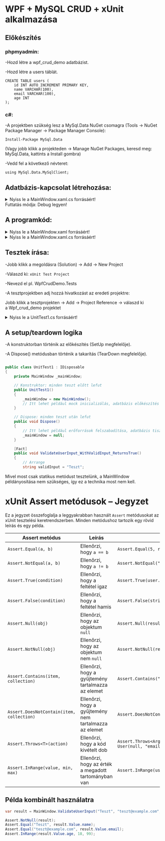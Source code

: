 # WPF + MySQL CRUD + xUnit alkalmazása

## Előkészítés
### phpmyadmin:
-Hozd létre a wpf_crud_demo adatbázist.

-Hozd létre a users táblát.
```mysql
CREATE TABLE users (
    id INT AUTO_INCREMENT PRIMARY KEY,
    name VARCHAR(100),
    email VARCHAR(100),
    age INT
);
```
### c#:
-A projektben szükség lesz a MySql.Data NuGet csomagra (Tools → NuGet Package Manager → Package Manager Console): 

```
Install-Package MySql.Data
```

(Vagy jobb klikk a projekteden → Manage NuGet Packages, keresd meg: MySql.Data, kattints a Install gombra)

-Vedd fel a következő névteret: 
```
using MySql.Data.MySqlClient;
```
## Adatbázis-kapcsolat létrehozása:

<details>
<summary>Nyiss le a MainWindow.xaml.cs forrásáért!</summary>

### `MainWindow.xaml.cs` példa:

```c#
using MySql.Data.MySqlClient;
using System.Text;
using System.Windows;
using System.Windows.Controls;
using System.Windows.Data;
using System.Windows.Documents;
using System.Windows.Input;
using System.Windows.Media;
using System.Windows.Media.Imaging;
using System.Windows.Navigation;
using System.Windows.Shapes;
namespace Wpf_crud_demo
{
    /// <summary>
    /// Interaction logic for MainWindow.xaml
    /// </summary>
    public partial class MainWindow : Window
    {
        // Kapcsolati string és kapcsolat objektum osztályszinten
        private string connectionString = "server=localhost;user=root;password=;database=wpf_crud_demo;";
        private MySqlConnection conn;
        public MainWindow()
        {
            InitializeComponent();
            conn = new MySqlConnection(connectionString);
            try
            {
                conn.Open();
                System.Diagnostics.Debug.WriteLine("Sikeres kapcsolat"); 
                MessageBox.Show("Sikeres kapcsolat");
                conn.Close();
            }
            catch (Exception ex)
            {
                System.Diagnostics.Debug.WriteLine("Hiba: " + ex.Message);
                MessageBox.Show("Hiba: "+ex.Message);
            }       
        }
    }
}
```
</details>
Futtatás módja: Debug legyen!

## A programkód:

<details>
<summary>Nyiss le a MainWindow.xaml forrásáért!</summary>

### `MainWindow.xaml` példa:

```c#

<Window x:Class="Wpf_crud_demo.MainWindow"
        xmlns="http://schemas.microsoft.com/winfx/2006/xaml/presentation"
        xmlns:x="http://schemas.microsoft.com/winfx/2006/xaml"
        xmlns:d="http://schemas.microsoft.com/expression/blend/2008"
        xmlns:mc="http://schemas.openxmlformats.org/markup-compatibility/2006"
        xmlns:local="clr-namespace:Wpf_crud_demo"
        mc:Ignorable="d"
        Title="Wpf CRUD Demo" Height="450" Width="800">
    <Grid Margin="10">
        <Grid.RowDefinitions>
            <RowDefinition Height="Auto"/>
            <RowDefinition Height="Auto"/>
            <RowDefinition Height="*"/>
        </Grid.RowDefinitions>
        <StackPanel Orientation="Horizontal" Grid.Row="0" Margin="0,0,0,10">
            <!-- Input fields -->
            <Label Content="Név:" Margin="5" ToolTip="Név"/>
            <TextBox x:Name="NameTextBox" Width="120" Margin="5" ToolTip="Név"/>
            <Label Content="Email:" Margin="5" ToolTip="Email"/>
            <TextBox x:Name="EmailTextBox" Width="150" Margin="5" ToolTip="Email"/>
            <Label Content="Életkor:" Margin="5" ToolTip="Életkor"/>
            <TextBox x:Name="AgeTextBox" Width="60" Margin="5" ToolTip="Életkor"/>
        </StackPanel>
        <StackPanel Orientation="Horizontal" Grid.Row="1" Margin="0,0,0,10">
            <Button Content="Hozzáadás" Width="100" Margin="5" Click="AddButton_Click"/>
            <Button Content="Módosítás" Width="100" Margin="5" Click="UpdateButton_Click"/>
            <Button Content="Törlés" Width="100" Margin="5" Click="DeleteButton_Click"/>
            <Button Content="Frissítés" Width="100" Margin="5" Click="LoadData"/>
        </StackPanel>
        <DataGrid x:Name="UsersDataGrid" Grid.Row="2" AutoGenerateColumns="True" SelectionMode="Single" CanUserAddRows = "False" SelectionChanged="UsersDataGrid_SelectionChanged"/>
    </Grid>
</Window>
```
</details>
<details>
<summary>Nyiss le a MainWindow.xaml.cs forrásáért!</summary>

### `MainWindow.xaml.cs` példa:

```c#

using MySql.Data.MySqlClient;
using System.Data;
using System.Text;
using System.Windows;
using System.Windows.Controls;
using System.Windows.Data;
using System.Windows.Documents;
using System.Windows.Input;
using System.Windows.Media;
using System.Windows.Media.Imaging;
using System.Windows.Navigation;
using System.Windows.Shapes;
namespace Wpf_crud_demo
{
    /// <summary>
    /// Interaction logic for MainWindow.xaml
    /// </summary>
    public partial class MainWindow : Window
    {
        // Kapcsolati string és kapcsolat objektum osztályszinten
        private string connectionString = "server=localhost;user=root;password=;database=wpf_crud_demo;";
        private MySqlConnection conn;
        public MainWindow()
        {
            InitializeComponent();
            conn = new MySqlConnection(connectionString);
            LoadData();
            //tesztelés
            /*
            try
            {
                conn.Open();
                System.Diagnostics.Debug.WriteLine("Sikeres kapcsolat");
                MessageBox.Show("Sikeres kapcsolat");
                conn.Close();
            }
            catch (Exception ex)
            {
                System.Diagnostics.Debug.WriteLine("Hiba: " + ex.Message);
                MessageBox.Show("Hiba: "+ex.Message);
            } */      
        }
        private void LoadData(object sender = null, RoutedEventArgs e = null)
        {
            try
            {
                // 1. lépés: Megnyitjuk a kapcsolatot a MySQL adatbázissal. Ez szükséges minden adatbázis művelet előtt.
                conn.Open();
                // 2. lépés: SQL lekérdezés, amely az összes rekordot lekéri a 'users' táblából.
                string query = "SELECT * FROM users";
                // 3. lépés: Létrehozunk egy parancsobjektumot, amely végrehajtja a fenti SQL lekérdezést a megnyitott kapcsolaton keresztül.
                // PHP-ben: mysqli_query($conn, "SELECT * FROM users");
                MySqlCommand cmd = new MySqlCommand(query, conn);
                // 4. lépés: Eredménykezelő: az adapter egy köztes réteg, ami lefuttatja a parancsot (cmd).
                // PHP - ben: $result = mysqli_query($conn, "SELECT * FROM users");
                MySqlDataAdapter adapter = new MySqlDataAdapter(cmd);
                // 5. lépés: Létrehozunk egy üres DataTable objektumot, amelybe az adatokat fogjuk betölteni.
                DataTable dt = new DataTable();
                // 6. lépés: Az adapter-ből az eredményt betölti a DataTable-be.
                /* PHP-ben
                    $dt = [];
                    while ($row = mysqli_fetch_assoc($result)) {
                        $dt[] = $row;
                    }
                 */
                adapter.Fill(dt);
                // 7. lépés: A DataGrid vezérlő adatforrását beállítjuk a DataTable nézetére, így megjelennek az adatok a felületen.
                UsersDataGrid.ItemsSource = dt.DefaultView;
                // 8. lépés: Bezárjuk az adatbázis kapcsolatot, hogy ne foglaljon feleslegesen erőforrást.
                conn.Close();
            }
            catch (Exception ex)
            {
                MessageBox.Show("Hiba: " + ex.Message);
            }
        }
        /*
        private void AddButton_Click(object sender, RoutedEventArgs e)
        {
            try
            {
                conn.Open();
                string query = "INSERT INTO users (name, email, age) VALUES (@name, @email, @age)";
                MySqlCommand cmd = new MySqlCommand(query, conn);
                // Hozzáadjuk az SQL parancshoz a @name,... paramétert, és beállítjuk az értékét a NameTextBox szövegére.
                // Ez megakadályozza az SQL injection-t, és biztonságosabb adatküldést tesz lehetővé.
                // PHP-ben: mysqli_prepare + bind_param
                cmd.Parameters.AddWithValue("@name", NameTextBox.Text);
                cmd.Parameters.AddWithValue("@email", EmailTextBox.Text);
                // Ellenőrzött kor
                if (int.TryParse(AgeTextBox.Text, out int age))
                {
                    cmd.Parameters.AddWithValue("@age", age);
                }
                else
                {
                    MessageBox.Show("Kérlek, érvényes életkort adj meg (csak számokat)!", "Hibás adat", MessageBoxButton.OK, MessageBoxImage.Warning);
                    conn.Close(); // Ne felejtsük el bezárni a kapcsolatot!
                    return;       // Korai visszatérés, kilépünk a metódusból, nem fut le az ExecuteNonQuery
                }
                // Végrehajtjuk az SQL parancsot, amely nem ad vissza eredményt (pl. INSERT, UPDATE, DELETE).
                // Ez a metódus visszatér egy egész számmal, ami megmutatja, hány sorra volt hatással.
                // PHP-ben: mysqli_query($conn, $query);
                cmd.ExecuteNonQuery();
                conn.Close();
                LoadData();
            }
            catch (Exception ex)
            {
                MessageBox.Show("Hiba: " + ex.Message);
            }
        }
        private void UpdateButton_Click(object sender, RoutedEventArgs e)
        {
            if (UsersDataGrid.SelectedItem == null) return;
            DataRowView row = (DataRowView)UsersDataGrid.SelectedItem;
            int id = Convert.ToInt32(row["id"]);
            try
            {
                conn.Open();
                string query = "UPDATE users SET name=@name, email=@email, age=@age WHERE id=@id";
                MySqlCommand cmd = new MySqlCommand(query, conn);
                cmd.Parameters.AddWithValue("@id", id);
                cmd.Parameters.AddWithValue("@name", NameTextBox.Text);
                cmd.Parameters.AddWithValue("@email", EmailTextBox.Text);
                cmd.Parameters.AddWithValue("@age", int.Parse(AgeTextBox.Text));
                cmd.ExecuteNonQuery();
                conn.Close();
                LoadData();
            }
            catch (Exception ex)
            {
                MessageBox.Show("Hiba: " + ex.Message);
            }
        }*/
        /* Javított Add és Update*/
        // Visszatérési érték: (string name, string email, int age) tuple vagy null
        public static (string name, string email, int age)? ValidateUserInput(string name, string email, string ageText)
        {
            if (string.IsNullOrEmpty(name) || string.IsNullOrEmpty(email))
            {
                MessageBox.Show("A név és az email nem lehet üres!", "Hibás adat", MessageBoxButton.OK, MessageBoxImage.Warning);
                return null;
            }
            if (!int.TryParse(ageText, out int age))
            {
                MessageBox.Show("Kérlek, érvényes életkort adj meg (csak számokat)!", "Hibás adat", MessageBoxButton.OK, MessageBoxImage.Warning);
                return null;
            }
            return (name, email, age);
        }
        private void AddButton_Click(object sender, RoutedEventArgs e)
        {
            var userData = ValidateUserInput(NameTextBox.Text.Trim(), EmailTextBox.Text.Trim(), AgeTextBox.Text.Trim());
            if (userData == null) return;
            try
            {
                conn.Open();
                string query = "INSERT INTO users (name, email, age) VALUES (@name, @email, @age)";
                MySqlCommand cmd = new MySqlCommand(query, conn);
                cmd.Parameters.AddWithValue("@name", userData.Value.name);
                cmd.Parameters.AddWithValue("@email", userData.Value.email);
                cmd.Parameters.AddWithValue("@age", userData.Value.age);
                cmd.ExecuteNonQuery();
                conn.Close();
                LoadData();
            }
            catch (Exception ex)
            {
                MessageBox.Show("Hiba: " + ex.Message);
            }
        }
        private void UpdateButton_Click(object sender, RoutedEventArgs e)
        {
            if (UsersDataGrid.SelectedItem == null) return;
            DataRowView row = (DataRowView)UsersDataGrid.SelectedItem;
            int id = Convert.ToInt32(row["id"]);
            var userData = ValidateUserInput(NameTextBox.Text.Trim(), EmailTextBox.Text.Trim(), AgeTextBox.Text.Trim());
            if (userData == null) return;
            try
            {
                conn.Open();
                string query = "UPDATE users SET name=@name, email=@email, age=@age WHERE id=@id";
                MySqlCommand cmd = new MySqlCommand(query, conn);
                cmd.Parameters.AddWithValue("@id", id);
                cmd.Parameters.AddWithValue("@name", userData.Value.name);
                cmd.Parameters.AddWithValue("@email", userData.Value.email);
                cmd.Parameters.AddWithValue("@age", userData.Value.age);
                cmd.ExecuteNonQuery();
                conn.Close();
                LoadData();
            }
            catch (Exception ex)
            {
                MessageBox.Show("Hiba: " + ex.Message);
            }
        }
        private void DeleteButton_Click(object sender, RoutedEventArgs e)
        {
            if (UsersDataGrid.SelectedItem == null) return;
            DataRowView row = (DataRowView)UsersDataGrid.SelectedItem;
            int id = Convert.ToInt32(row["id"]);
            try
            {
                conn.Open();
                string query = "DELETE FROM users WHERE id=@id";
                MySqlCommand cmd = new MySqlCommand(query, conn);
                cmd.Parameters.AddWithValue("@id", id);
                cmd.ExecuteNonQuery();
                conn.Close();
                LoadData();
            }
            catch (Exception ex)
            {
                MessageBox.Show("Hiba: " + ex.Message);
            }
        }
        private void UsersDataGrid_SelectionChanged(object sender, SelectionChangedEventArgs e)
        {
            if (UsersDataGrid.SelectedItem is DataRowView row)
            {
                NameTextBox.Text = row["name"].ToString();
                EmailTextBox.Text = row["email"].ToString();
                AgeTextBox.Text = row["age"].ToString();
            }
        }
    }
}

```
</details>

## Tesztek írása:

-Jobb klikk a megoldásra (Solution) → Add → New Project

-Válaszd ki:
`xUnit Test Project`

-Nevezd el pl. WpfCrudDemo.Tests

-A tesztprojektben adj hozzá hivatkozást az eredeti projektre:

Jobb klikk a tesztprojekten → Add → Project Reference → válaszd ki a Wpf_crud_demo projektet

<details>
<summary>Nyiss le a UnitTest1.cs forrásáért!</summary>

### `UnitTest1.cs` példa:

```c#
using Wpf_crud_demo;

namespace WpfCrudDemo.Tests
{
    public class UnitTest1
    {
        [Fact]
        public void ValidateUserInput_ValidData_ReturnsTuple()
        {
        
            // Arrange
            string name = "Teszt";
            string email = "teszt@example.com";
            string age = "25";
        
            // Act
            var result = MainWindow.ValidateUserInput(name, email, age);
        
            // Assert
            // Ellenőrizzük, hogy a result nem null, tehát a metódus sikeresen visszaadott egy értéket. Ez azt jelenti, hogy az input valid volt.
            Assert.NotNull(result);
            // Ellenőrizzük, hogy a visszaadott name mező pontosan "Teszt".
            Assert.Equal("Teszt", result.Value.name);
            // Ellenőrizzük, hogy az email mező "teszt@example.com".
            Assert.Equal("teszt@example.com", result.Value.email);
            // Ellenőrizzük, hogy az age mező értéke 25 (számként).
            Assert.Equal(25, result.Value.age);
        }
        
        [Fact]
        public void ValidateUserInput_EmptyName_ReturnsNull()
        {
        
            // Arrange
            string name = "";
            string email = "teszt@example.com";
            string age = "25";
        
            // Act
            var result = MainWindow.ValidateUserInput(name, email, age);
        
            // Assert
            Assert.Null(result);
        
        }
        
        [Fact]
        public void ValidateUserInput_InvalidAge_ReturnsNull()
        {
        
            // Arrange
            string name = "Teszt";
            string email = "teszt@example.com";
            string age = "abc";
        
            // Act
            var result = MainWindow.ValidateUserInput(name, email, age);
        
            // Assert
            Assert.Null(result);
        }
    }
}
```
</details>

## A setup/teardown logika

-A konstruktorban történik az előkészítés (SetUp megfelelője).

-A Dispose() metódusban történik a takarítás (TearDown megfelelője).

```c#

public class UnitTest1 : IDisposable
{
    private MainWindow _mainWindow;

    // Konstruktor: minden teszt előtt lefut
    public UnitTest1()
    {
        _mainWindow = new MainWindow();
        // Itt lehet például mock inicializálás, adatbázis előkészítés stb.
    }

    // Dispose: minden teszt után lefut
    public void Dispose()
    {
        // Itt lehet például erőforrások felszabadítása, adatbázis tisztítása stb.
        _mainWindow = null;
    }

    [Fact]
    public void ValidateUserInput_WithValidInput_ReturnsTrue()
    {
        // Arrange
        string validInput = "Teszt";
```
Mivel most csak statikus metódust tesztelünk, a MainWindow példányosítása nem szükséges, így ez a technika most nem kell.

# xUnit Assert metódusok – Jegyzet

Ez a jegyzet összefoglalja a leggyakrabban használt `Assert` metódusokat az xUnit tesztelési keretrendszerben. Minden metódushoz tartozik egy rövid leírás és egy példa.

| **Assert metódus** | **Leírás** | **Példa** |
|--------------------|------------|-----------|
| `Assert.Equal(a, b)` | Ellenőrzi, hogy `a == b` | `Assert.Equal(5, result)` |
| `Assert.NotEqual(a, b)` | Ellenőrzi, hogy `a != b` | `Assert.NotEqual("hiba", user.Name)` |
| `Assert.True(condition)` | Ellenőrzi, hogy a feltétel igaz | `Assert.True(user.Age > 18)` |
| `Assert.False(condition)` | Ellenőrzi, hogy a feltétel hamis | `Assert.False(string.IsNullOrEmpty(user.Email))` |
| `Assert.Null(obj)` | Ellenőrzi, hogy az objektum `null` | `Assert.Null(result)` |
| `Assert.NotNull(obj)` | Ellenőrzi, hogy az objektum nem `null` | `Assert.NotNull(result)` |
| `Assert.Contains(item, collection)` | Ellenőrzi, hogy a gyűjtemény tartalmazza az elemet | `Assert.Contains("teszt", emailList)` |
| `Assert.DoesNotContain(item, collection)` | Ellenőrzi, hogy a gyűjtemény nem tartalmazza az elemet | `Assert.DoesNotContain("hibás", emailList)` |
| `Assert.Throws<T>(action)` | Ellenőrzi, hogy a kód kivételt dob | `Assert.Throws<ArgumentException>(() => new User(null, "email", 25))` |
| `Assert.InRange(value, min, max)` | Ellenőrzi, hogy az érték a megadott tartományban van | `Assert.InRange(user.Age, 18, 99)` |

## Példa kombinált használatra

```csharp
var result = MainWindow.ValidateUserInput("Teszt", "teszt@example.com", "25");

Assert.NotNull(result);
Assert.Equal("Teszt", result.Value.name);
Assert.Equal("teszt@example.com", result.Value.email);
Assert.InRange(result.Value.age, 18, 99);
